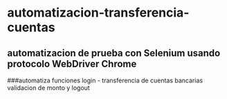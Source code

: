 # automatizacion-transferencia-cuentas
## automatizacion de prueba con Selenium usando protocolo WebDriver Chrome
###automatiza funciones login - transferencia de cuentas bancarias validacion de monto y logout
